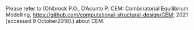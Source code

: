 Please refer to (Ohlbrock P.O., D’Acunto P. CEM: Combinatorial Equilibrium Modelling, https://github.com/computational-structural-design/CEM; 2021 [accessed 9 October2018].) about CEM.
